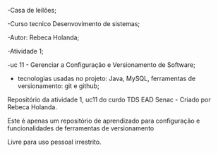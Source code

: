 -Casa de leilões;

-Curso tecnico Desenvovimento de sistemas;

-Autor: Rebeca Holanda;

-Atividade 1;

-uc 11 - Gerenciar a Configuração e Versionamento de Software;
- tecnologias usadas no projeto: Java, MySQL, ferramentas de versionamento: git e github;



Repositório da atividade 1, uc11 do curdo TDS EAD Senac - Criado por Rebeca Holanda.

Este é apenas um repositório de aprendizado para configuração e funcionalidades de ferramentas de versionamento

Livre para uso pessoal irrestrito.
